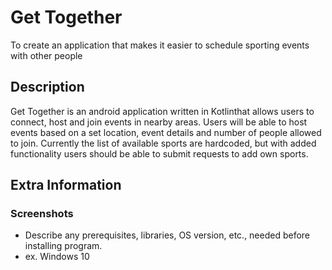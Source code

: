 # Get Together

To create an application that makes it easier to schedule sporting events with other people

## Description

Get Together is an android application written in Kotlinthat allows users to connect, host and join events in nearby areas. Users will be able to host events based on a set location, event details and number of people allowed to join. Currently the list of available sports are hardcoded, but with added functionality users should be able to submit requests to add own sports.

## Extra Information

### Screenshots

* Describe any prerequisites, libraries, OS version, etc., needed before installing program.
* ex. Windows 10
